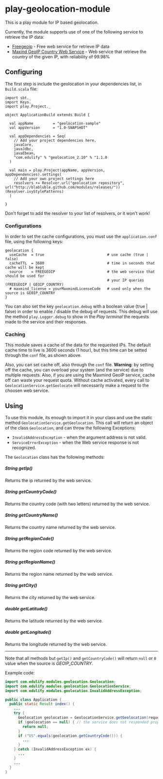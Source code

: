 # play-geolocation-module

This is a play module for IP based geolocation.

Currently, the module supports use of one of the following service to retrieve the IP data:
* [Freegeoip](http://freegeoip.net/) - Free web service for retrieve IP data
* [Maxind GeoIP Country Web Service](https://www.maxmind.com/en/country) - Web service that retrieve the country of the given IP, with reliability of 99.98%

## Configuring

The first step is include the geolocation in your dependencies list, in `Build.scala` file:

```
import sbt._
import Keys._
import play.Project._

object ApplicationBuild extends Build {

  val appName         = "geolocation-sample"
  val appVersion      = "1.0-SNAPSHOT"

  val appDependencies = Seq(
    // Add your project dependencies here,
    javaCore,
    javaJdbc,
    javaEbean,
    "com.edulify" % "geolocation_2.10" % "1.1.0
  )

  val main = play.Project(appName, appVersion, appDependencies).settings(
    // Add your own project settings here
    resolvers += Resolver.url("geolocation repository", url("http://blabluble.github.com/modules/releases/"))(Resolver.ivyStylePatterns)
  )

}

```

Don't forget to add the resolver to your list of resolvers, or it won't work!

### Configurations

In order to set the cache configurations, you must use the `application.conf` file, using the following keys:

```
geolocation {
  useCache  = true                             # use cache (true | false)
  cacheTTL  = 3600                             # time in seconds that cache will be kept
  source    = FREEGEOIP                        # the web service that should be used for
                                               # your IP queries (FREEGEOIP | GEOIP_COUNTRY)
  # maxmind_license = yourMaxmindLicenseCode   # used only when the source is GEOIP_COUNTRY
}
```

You can also set the key `geolocation.debug` with a boolean value (true | false) in order to enable / disable the debug of requests. This debug will use the method `play.Logger.debug` to show in the *Play terminal* the requests made to the service and their responses.

### Caching

This module saves a cache of the data for the requested IPs. The default cache time to live is 3600 seconds (1 hour), but this time can be setted through the `conf` file, as shown above.

Also, you can set cache off, also through the `conf` file. **Warning**: by setting off the cache, you can overload your system (and the service) due to multiple requests. Also, if you are using the Maxmind GeoIP service, cache off can waste your request quota. Without cache activated, every call to `GeolocationService.getGeolocate` will necessarily make a request to the choosen web service.


## Using

To use this module, its enough to import it in your class and use the static method `GeolocationService.getGeolocation`. This call will return an object of the class `Geolocation`, and can throw the following Exceptions:
* `InvalidAddressException` - when the argument address is not valid.
* `ServiceErrorException` - when the Web service response is not recognized.

The `Geolocation` class has the following methods:

##### *String* getIp()
Returns the ip returned by the web service.

##### *String* getCountryCode()
Returns the country code (with two letters) returned by the web service.

##### *String* getCountryName()
Returns the country name returned by the web service.

##### *String* getRegionCode()
Returns the region code returned by the web service.

##### *String* getRegionName()
Returns the region name returned by the web service.

##### *String* getCity()
Returns the city returned by the web service.

##### *double* getLatitude()
Returns the latitude returned by the web service.

##### *double* getLongitude()
Returns the longitude returned by the web service.

----

Note that all methods but `getIp()` and `getCountryCode()` will return `null` or `0` value when the source is *GEOIP_COUNTRY*.

Example code:

```java
import com.edulify.modules.geolocation.Geolocation;
import com.edulify.modules.geolocation.GeolocationService;
import com.edulify.modules.geolocation.InvalidAddressException;

public class Application {
  public static Result index() {
    ...
    try {
      Geolocation geolocation = GeolocationService.getGeolocation(request.remoteAddress());
      if (geolocation == null) { // the service does not responded properly
        return null;
      }
      if ("US".equals(geolocation.getCountryCode())) {
        ...
      }
    } catch (InvalidAddressException ex) {
      ...
    }
    ...
  }
}
```